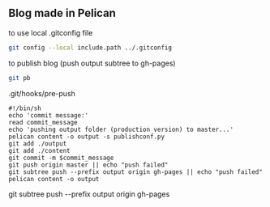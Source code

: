 ## Blog made in Pelican

to use local .gitconfig file
```bash
git config --local include.path ../.gitconfig
```

to publish blog (push output subtree to gh-pages)
```bash
git pb
```


.git/hooks/pre-push
```shell
#!/bin/sh
echo 'commit message:'
read commit_message
echo 'pushing output folder (production version) to master...'
pelican content -o output -s publishconf.py
git add ./output
git add ./content
git commit -m $commit_message
git push origin master || echo "push failed"
git subtree push --prefix output origin gh-pages || echo "push failed"
pelican content -o output
```


git subtree push --prefix output origin gh-pages